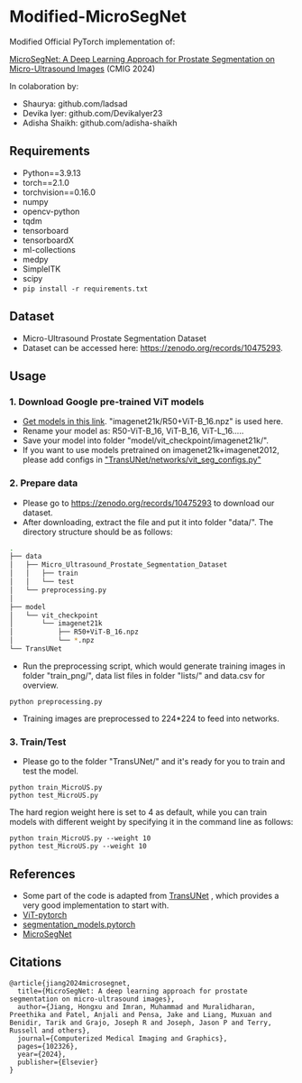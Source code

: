 # Modified-MicroSegNet
Modified Official PyTorch implementation of: 

[MicroSegNet: A Deep Learning Approach for Prostate Segmentation on Micro-Ultrasound Images](https://www.sciencedirect.com/science/article/pii/S089561112400003X) (CMIG 2024)

In colaboration by:
 - Shaurya: github.com/ladsad
 - Devika Iyer: github.com/DevikaIyer23
 - Adisha Shaikh: github.com/adisha-shaikh

## Requirements
* Python==3.9.13
* torch==2.1.0
* torchvision==0.16.0
* numpy
* opencv-python
* tqdm
* tensorboard
* tensorboardX
* ml-collections
* medpy
* SimpleITK
* scipy
* `pip install -r requirements.txt`

## Dataset
- Micro-Ultrasound Prostate Segmentation Dataset
- Dataset can be accessed here: https://zenodo.org/records/10475293.

## Usage
### 1. Download Google pre-trained ViT models
* [Get models in this link](https://console.cloud.google.com/storage/vit_models/). "imagenet21k/R50+ViT-B_16.npz" is used here.
* Rename your model as: R50-ViT-B_16, ViT-B_16, ViT-L_16.....
* Save your model into folder "model/vit_checkpoint/imagenet21k/".
* If you want to use models pretrained on imagenet21k+imagenet2012, please add configs in ["TransUNet/networks/vit_seg_configs.py"](TransUNet/networks/vit_seg_configs.py)

### 2. Prepare data
* Please go to https://zenodo.org/records/10475293 to download our dataset.
* After downloading, extract the file and put it into folder "data/". The directory structure should be as follows:

```bash
.
├── data
│   ├── Micro_Ultrasound_Prostate_Segmentation_Dataset
│   │   ├── train
│   │	└── test
│   └── preprocessing.py
│
├── model
│   └── vit_checkpoint
│       └── imagenet21k
│           ├── R50+ViT-B_16.npz
│           └── *.npz
└── TransUNet

```

* Run the preprocessing script, which would generate training images in folder "train_png/", data list files in folder "lists/" and data.csv for overview.
```
python preprocessing.py
```
* Training images are preprocessed to 224*224 to feed into networks.

### 3. Train/Test
* Please go to the folder "TransUNet/" and it's ready for you to train and test the model.
```
python train_MicroUS.py
python test_MicroUS.py
```
The hard region weight here is set to 4 as default, while you can train models with different weight by specifying it in the command line as follows:
```
python train_MicroUS.py --weight 10
python test_MicroUS.py --weight 10
```

## References
* Some part of the code is adapted from [TransUNet](https://github.com/Beckschen/TransUNet) ,
which provides a very good implementation to start with.
* [ViT-pytorch](https://github.com/jeonsworld/ViT-pytorch)
* [segmentation_models.pytorch](https://github.com/qubvel/segmentation_models.pytorch)
* [MicroSegNet](https://github.com/mirthAI/MicroSegNet)

## Citations
```
@article{jiang2024microsegnet,
  title={MicroSegNet: A deep learning approach for prostate segmentation on micro-ultrasound images},
  author={Jiang, Hongxu and Imran, Muhammad and Muralidharan, Preethika and Patel, Anjali and Pensa, Jake and Liang, Muxuan and Benidir, Tarik and Grajo, Joseph R and Joseph, Jason P and Terry, Russell and others},
  journal={Computerized Medical Imaging and Graphics},
  pages={102326},
  year={2024},
  publisher={Elsevier}
}
```
